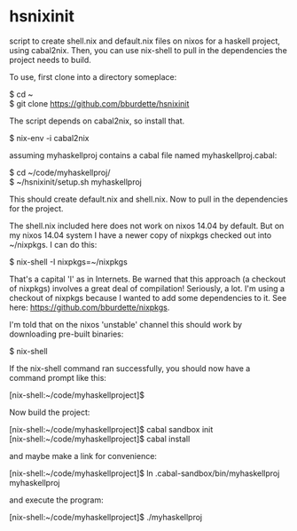 hsnixinit
=========

script to create shell.nix and default.nix files on nixos for a haskell project, using cabal2nix.  Then, you can use nix-shell to pull in the dependencies the project needs to build.  

To use, first clone into a directory someplace:

$ cd ~  
$ git clone https://github.com/bburdette/hsnixinit

The script depends on cabal2nix, so install that.

$ nix-env -i cabal2nix

assuming myhaskellproj contains a cabal file named myhaskellproj.cabal:

$ cd ~/code/myhaskellproj/  
$ ~/hsnixinit/setup.sh myhaskellproj

This should create default.nix and shell.nix.  Now to pull in the dependencies for the project.

The shell.nix included here does not work on nixos 14.04 by default.  But on my nixos 14.04 system I have a newer copy of nixpkgs checked out into ~/nixpkgs.  I can do this:

$ nix-shell -I nixpkgs=~/nixpkgs

That's a capital 'I' as in Internets.  Be warned that this approach (a checkout of nixpkgs) involves a great deal of compilation!  Seriously, a lot.  I'm using a checkout of nixpkgs because I wanted to add some dependencies to it.  See here:  https://github.com/bburdette/nixpkgs.  

I'm told that on the nixos 'unstable' channel this should work by downloading pre-built binaries:

$ nix-shell  

If the nix-shell command ran successfully, you should now have a command prompt like this:

[nix-shell:~/code/myhaskellproject]$

Now build the project:

[nix-shell:~/code/myhaskellproject]$ cabal sandbox init  
[nix-shell:~/code/myhaskellproject]$ cabal install

and maybe make a link for convenience:

[nix-shell:~/code/myhaskellproject]$ ln .cabal-sandbox/bin/myhaskellproj myhaskellproj

and execute the program:

[nix-shell:~/code/myhaskellproject]$ ./myhaskellproj
